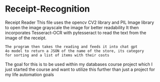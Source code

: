 # Receipt-Recognition

Receipt Reader 
    This file uses the opencv CV2 library and PIL Image library 
    to open the image grayscale the image for better readability 
    It then incorporates Tesseract-OCR with pytesseract to read 
    the text from the image of the receipt. 

    The program then takes the reading and feeds it into chat gpt 
    4o model to return a JSON of the name of the store, its category
    for sorting and a list of items with their costs 

The goal for this is to be used within my databases course project which I just started the course and want 
to utilize this further than just a project for my life automation goals
